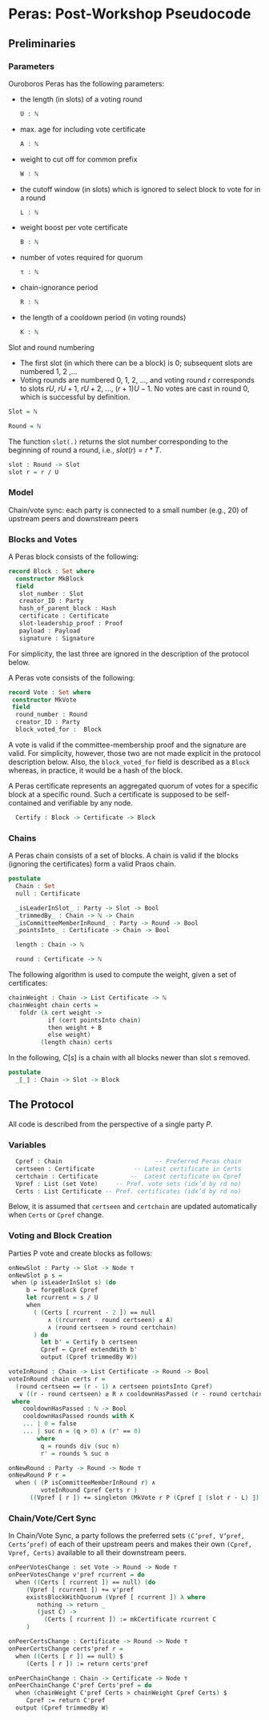 # Peras: Post-Workshop Pseudocode

<!--
```agda
{-# OPTIONS --type-in-type --allow-unsolved-metas #-}
module Peras.ProtocolL where

open import Effect.Monad
open import Data.Nat.DivMod using ( _div_ ; _mod_ )
open import Data.Nat hiding (_≟_ ; _>_ ; _/_ ; _≤_ ; _≥_ )
open import Agda.Builtin.Unit
open import Agda.Builtin.List
open import Data.List using (foldr ; map)
open import Data.Bool hiding (_≤_)
open import Data.Maybe using (Maybe ; nothing ; just)
open import Function using (_$_)

```
-->

## Preliminaries


### Parameters

Ouroboros Peras has the following parameters:

<!--
```agda
postulate
  -- Various utility functions
  _[_] : forall {a} -> List a -> ℕ -> a

  _==_ : forall {a : Set} -> a -> a -> Bool

  _and_ : Bool -> Bool -> Bool
  _≤_ : ℕ -> ℕ -> Bool
  _≥_ : ℕ -> ℕ -> Bool
  _>_ : ℕ -> ℕ -> Bool
  _-_ : ℕ -> ℕ -> ℕ
  _/_ : ℕ -> ℕ -> ℕ

  set : Set -> Set
  singleton : forall {a} -> a -> set a
  toList : forall {a} -> set a -> List a

```
-->

* the length (in slots) of a voting round
  ```agda
  U : ℕ
  ```
* max. age for including vote certificate
  ```agda
  A : ℕ
  ```
* weight to cut off for common prefix
  ```agda
  W : ℕ
  ```
* the cutoff window (in slots) which is ignored to select block to vote for in a round
  ```agda
  L : ℕ
  ```
* weight boost per vote certificate
  ```agda
  B : ℕ
  ```
* number of votes required for quorum
  ```agda
  τ : ℕ
  ```
* chain-ignorance period
  ```agda
  R : ℕ
  ```
* the length of a cooldown period (in voting rounds)
  ```agda
  K : ℕ
  ```

Slot and round numbering

* The first slot (in which there can be a block) is 0; subsequent slots are numbered 1, 2 ,...
* Voting rounds are numbered 0, 1, 2, ..., and voting round $r$ corresponds to slots $rU$, $rU + 1$, $rU + 2$, ..., $(r+1)U - 1$. No votes are cast in round 0, which is successful by definition.

```agda
Slot = ℕ

Round = ℕ
```

The function `slot(.)` returns the slot number corresponding to the beginning of round a round, i.e., $slot(r) = r*T$.

```agda
slot : Round -> Slot
slot r = r / U
```

### Model

Chain/vote sync: each party is connected to a small number (e.g., 20) of upstream peers and downstream peers

### Blocks and Votes

<!--
```agda
postulate
  Party : Set
  Hash : Set
  Proof : Set
  Payload : Set
  Signature : Set
  Certificate : Set
```
-->

A Peras block consists of the following:

```agda
record Block : Set where
  constructor MkBlock
  field
   slot_number : Slot
   creator_ID : Party
   hash_of_parent_block : Hash
   certificate : Certificate
   slot-leadership_proof : Proof
   payload : Payload
   signature : Signature
```

For simplicity, the last three are ignored in the description of the protocol below.


A Peras vote consists of the following:

```agda
record Vote : Set where
 constructor MkVote
 field
  round_number : Round
  creator_ID : Party
  block_voted_for :  Block
```

A vote is valid if the committee-membership proof and the signature
are valid. For simplicity, however, those two are not made explicit in
the protocol description below. Also, the `block_voted_for` field is
described as a `Block` whereas, in practice, it would be a hash of the
block.

A Peras certificate represents an aggregated quorum of votes for a
specific block at a specific round. Such a certificate is supposed to
be self-contained and verifiable by any node.

<!--
```agda
postulate
```
-->

```agda
  Certify : Block -> Certificate -> Block
```

### Chains

A Peras chain consists of a set of blocks. A chain is valid if the blocks (ignoring the certificates) form a valid Praos chain.

```agda
postulate
  Chain : Set
  null : Certificate

  _isLeaderInSlot_ : Party -> Slot -> Bool
  _trimmedBy_ : Chain -> ℕ -> Chain
  _isCommitteeMemberInRound_ : Party -> Round -> Bool
  _pointsInto_ : Certificate -> Chain -> Bool

  length : Chain -> ℕ

  round : Certificate -> ℕ
```

The following algorithm is used to compute the weight, given a set of certificates:

```agda
chainWeight : Chain -> List Certificate -> ℕ
chainWeight chain certs =
   foldr (λ cert weight ->
           if (cert pointsInto chain)
           then weight + B
           else weight)
         (length chain) certs
```

In the following, $C[s]$ is a chain with all blocks newer than slot s removed.

```agda
postulate
  _⟦_⟧ : Chain -> Slot -> Block
```

## The Protocol

All code is described from the perspective of a single party $P$.

### Variables

<!--
```agda
postulate
```
-->

```agda
  Cpref : Chain                          -- Preferred Peras chain
  certseen : Certificate           -- Latest certificate in Certs
  certchain : Certificate         --  Latest certificate on Cpref
  Vpref : List (set Vote)     -- Pref. vote sets (idx’d by rd no)
  Certs : List Certificate -- Pref. certificates (idx’d by rd no)

```

Below, it is assumed that `certseen` and `certchain` are updated automatically when `Certs` or `Cpref` change.

<!--
```agda
data Node : Set -> Set₁ where
  bind : forall {a} {b} -> Node a -> (a -> Node b) -> Node b
  ret : forall {a} -> a -> Node a
  forgeBlock : Chain -> Node Block
  latestCertificateOnChain : Chain -> Node Certificate
  latestCertificateSeen : Node Certificate
  mkCertificate : Round -> Block -> Node Certificate
  existsBlockWithQuorum : set Vote -> (Maybe Block -> Node ⊤) -> Node ⊤
  _extendWith_ : Chain -> Block -> Node Chain
  output : Chain -> Node ⊤
  _:=_ : forall {a} -> a -> Node a -> Node ⊤
  _+=_ : forall {a : Set} -> a -> a -> Node ⊤

record Monad (M : Set -> Set₁) : Set where
  field
    _>>=_ : forall {a} {b} -> M a -> (a -> M b) -> M b
    return : forall {a} -> a -> M a

  _>>_ : forall {a} {b} -> M a -> M b -> M b
  m >> m' = m >>= λ _ -> m'

  when : forall {a} -> Bool -> M a -> M ⊤
  when cond act =
    if cond
     then act >> return _
     else return _

instance
  NodeMonad : Monad Node
  NodeMonad = record { _>>=_ = bind ; return = ret }

open Monad {{...}} public
```
-->

### Voting and Block Creation

Parties P vote and create blocks as follows:

```agda
onNewSlot : Party -> Slot -> Node ⊤
onNewSlot p s =
 when (p isLeaderInSlot s) (do
     b ← forgeBlock Cpref
     let rcurrent = s / U
     when
       ( (Certs [ rcurrent - 2 ]) == null
           ∧ ((rcurrent - round certseen) ≤ A)
           ∧ (round certseen > round certchain)
       ) do
         let b' = Certify b certseen
         Cpref ← Cpref extendWith b'
         output (Cpref trimmedBy W))
```

```agda
voteInRound : Chain -> List Certificate -> Round -> Bool
voteInRound chain certs r =
  (round certseen == (r - 1) ∧ certseen pointsInto Cpref)
   ∨ ((r - round certseen) ≥ R ∧ cooldownHasPassed (r - round certchain))
 where
    cooldownHasPassed : ℕ -> Bool
    cooldownHasPassed rounds with K
    ... | 0 = false
    ... | suc n = (q > 0) ∧ (r' == 0)
        where
         q = rounds div (suc n)
         r' = rounds % suc n

onNewRound : Party -> Round -> Node ⊤
onNewRound P r =
  when ( (P isCommitteeMemberInRound r) ∧
         voteInRound Cpref Certs r )
      ((Vpref [ r ]) += singleton (MkVote r P (Cpref ⟦ (slot r - L) ⟧)))
```

### Chain/Vote/Cert Sync

In Chain/Vote Sync, a party follows the preferred sets `(C’pref,
V’pref, Certs’pref)` of each of their upstream peers and makes their
own `(Cpref, Vpref, Certs)` available to all their downstream peers.

```agda
onPeerVotesChange : set Vote -> Round -> Node ⊤
onPeerVotesChange v'pref rcurrent = do
  when ((Certs [ rcurrent ]) == null) (do
     (Vpref [ rcurrent ]) += v'pref
     existsBlockWithQuorum (Vpref [ rcurrent ]) λ where
        nothing -> return _
        (just C) ->
          (Certs [ rcurrent ]) := mkCertificate rcurrent C
     )

onPeerCertsChange : Certificate -> Round -> Node ⊤
onPeerCertsChange certs'pref r =
  when ((Certs [ r ]) == null) $
     (Certs [ r ]) := return certs'pref

onPeerChainChange : Chain -> Certificate -> Node ⊤
onPeerChainChange C'pref Certs'pref = do
  when (chainWeight C'pref Certs > chainWeight Cpref Certs) $
     Cpref := return C'pref
  output (Cpref trimmedBy W)
```
